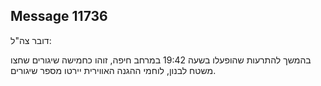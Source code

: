 ## Message 11736

דובר צה"ל:

בהמשך להתרעות שהופעלו בשעה 19:42 במרחב חיפה, זוהו כחמישה שיגורים שחצו משטח לבנון, לוחמי ההגנה האווירית יירטו מספר שיגורים.

